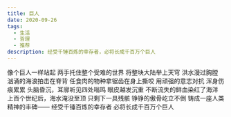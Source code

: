 ```yaml
---
title: 巨人
date: 2020-09-26
tags:
  - 生活
  - 哲理
  - 推荐
description: 经受千锤百炼的幸存者，必将长成千百万个巨人
---
```


像个巨人一样站起
两手托住整个受难的世界
将整块大陆举上天穹
洪水漫过胸膛
汹涌的海浪拍击在脊背
任食肉的物种拿锯齿在身上撕咬
用顽强的意志对抗
浑身伤痕累累
头脑昏沉，耳廓听见四处嗡鸣
眼皮越发沉重
不断流失的鲜血染红了海洋
上百个世纪后，海水淹没至顶
只剩下一具残骸
铮铮的傲骨屹立不倒
铸成一座人类精神的丰碑——
经受千锤百炼的幸存者
必将长成千百万个巨人